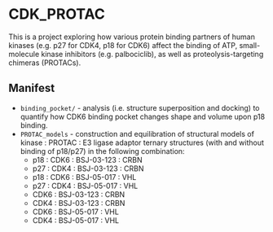 # CDK_PROTAC

This is a project exploring how various protein binding partners of human kinases (e.g. p27 for CDK4, p18 for CDK6) affect the binding of ATP, small-molecule kinase inhibitors (e.g. palbociclib), as well as proteolysis-targeting chimeras (PROTACs).

## Manifest

* `binding_pocket/` - analysis (i.e. structure superposition and docking) to quantify how CDK6 binding pocket changes shape and volume upon p18 binding.
* `PROTAC_models` - construction and equilibration of structural models of kinase : PROTAC : E3 ligase adaptor ternary structures (with and without binding of p18/p27) in the following combination:
    * p18 : CDK6 : BSJ-03-123 : CRBN
    * p27 : CDK4 : BSJ-03-123 : CRBN
    * p18 : CDK6 : BSJ-05-017 : VHL
    * p27 : CDK4 : BSJ-05-017 : VHL
    * CDK6 : BSJ-03-123 : CRBN
    * CDK4 : BSJ-03-123 : CRBN
    * CDK6 : BSJ-05-017 : VHL
    * CDK4 : BSJ-05-017 : VHL
